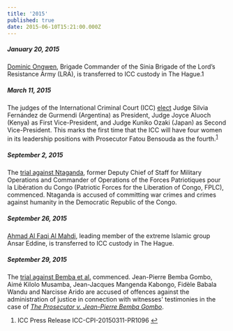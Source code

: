 ```yaml
---
title: '2015'
published: true
date: 2015-06-10T15:21:00.000Z
---
```



##### January 20, 2015

[Dominic Ongwen](https://www.icc-cpi.int/uganda/ongwen#11), Brigade Commander of the Sinia Brigade of the Lord’s Resistance Army (LRA), is transferred to ICC custody in The Hague.1

##### March 11, 2015

The judges of the International Criminal Court (ICC) [elect](http://icc-cpi.int/en_menus/icc/press%20and%20media/press%20releases/Pages/pr1096.aspx) Judge Silvia Fern&aacute;ndez de Gurmendi (Argentina) as President, Judge Joyce Aluoch (Kenya) as First Vice-President, and Judge Kuniko Ozaki (Japan) as Second Vice-President. This marks the first time that the ICC will have four women in its leadership positions with Prosecutor Fatou Bensouda as the fourth.<sup id="fnref:source2015mar"><a class="footnote" href="#fn:source2015mar">1</a></sup>

##### September 2, 2015

The [trial against Ntaganda](https://www.icc-cpi.int/drc/ntaganda), former Deputy Chief of Staff for Military Operations and Commander of Operations of the Forces Patriotiques pour la Lib&eacute;ration du Congo (Patriotic Forces for the Liberation of Congo, FPLC), commenced. Ntaganda is accused of committing war crimes and crimes against humanity in the Democratic Republic of the Congo.

##### September 26, 2015

[Ahmad Al Faqi Al Mahdi](https://www.icc-cpi.int/mali/al-mahdi), leading member of the extreme Islamic group Ansar Eddine, is transferred to ICC custody in The Hague.

##### September 29, 2015

The [trial against Bemba et al.](https://www.icc-cpi.int/car/bemba?ln=en) commenced. Jean-Pierre Bemba Gombo, Aim&eacute; Kilolo Musamba, Jean-Jacques Mangenda Kabongo, Fid&egrave;le Babala Wandu and Narcisse Arido are accused of offences against the administration of justice in connection with witnesses' testimonies in the case of [*The Prosecutor v. Jean-Pierre Bemba Gombo*](https://www.icc-cpi.int/car/bemba).

<div class="footnotes"><ol><li id="fn:source2015mar"><p>ICC Press Release ICC-CPI-20150311-PR1096 <a class="reversefootnote" href="#fnref:source2015mar">↩</a></p></li></ol></div>